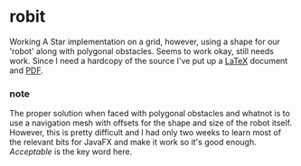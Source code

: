 # robit

Working A Star implementation on a grid, however, using a shape for our 'robot' along with polygonal obstacles. Seems to work okay, still needs work. Since I need a hardcopy of the source I've put up a [LaTeX](robot.tex) document and [PDF](robot.pdf).

### note

The proper solution when faced with polygonal obstacles and whatnot is to use a navigation mesh with offsets for the shape and size of the robot itself. However, this is pretty difficult and I had only two weeks to learn most of the relevant bits for JavaFX and make it work so it's good enough. _Acceptable_ is the key word here.
